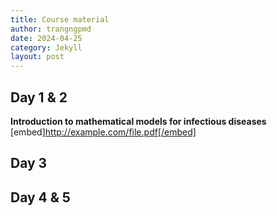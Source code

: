 ```yaml
---
title: Course material
author: trangngpmd
date: 2024-04-25
category: Jekyll
layout: post
---
```


## Day 1 & 2

**Introduction to mathematical models for infectious diseases**
[embed]http://example.com/file.pdf[/embed]

## Day 3


## Day 4 & 5
